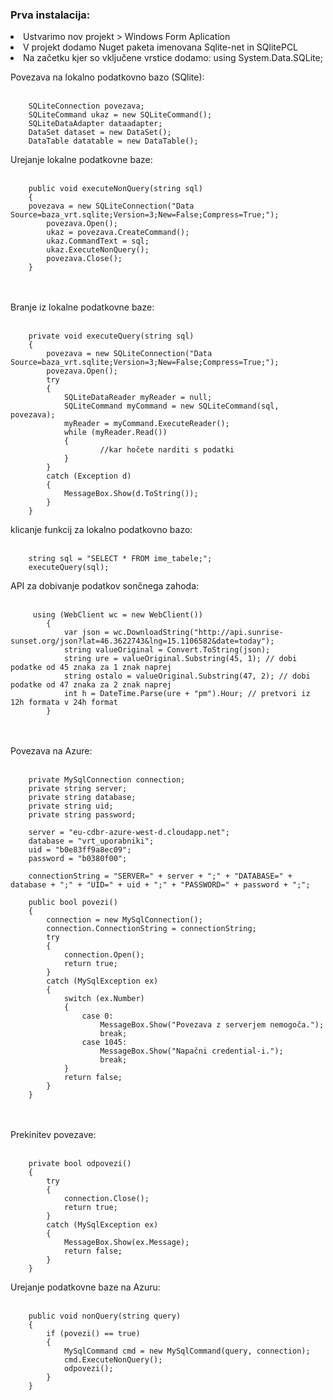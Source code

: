 <h3>Prva instalacija:</h3>
        <li>Ustvarimo nov projekt > Windows Form Aplication</li>
        <li>V projekt dodamo Nuget paketa imenovana Sqlite-net in SQlitePCL</li>
        <li>Na začetku kjer so vključene vrstice dodamo: using System.Data.SQLite;</li>

Povezava na lokalno podatkovno bazo (SQlite):</br></br>

        SQLiteConnection povezava;
        SQLiteCommand ukaz = new SQLiteCommand();
        SQLiteDataAdapter dataadapter;
        DataSet dataset = new DataSet();
        DataTable datatable = new DataTable();
        
Urejanje lokalne podatkovne baze:</br></br>

        public void executeNonQuery(string sql)
        {
        povezava = new SQLiteConnection("Data    Source=baza_vrt.sqlite;Version=3;New=False;Compress=True;");
            povezava.Open();
            ukaz = povezava.CreateCommand();
            ukaz.CommandText = sql;
            ukaz.ExecuteNonQuery();
            povezava.Close();
        }
</br></br>
Branje iz lokalne podatkovne baze:</br></br>

        private void executeQuery(string sql)
        {
            povezava = new SQLiteConnection("Data Source=baza_vrt.sqlite;Version=3;New=False;Compress=True;");
            povezava.Open();
            try
            {
                SQLiteDataReader myReader = null;
                SQLiteCommand myCommand = new SQLiteCommand(sql, povezava);
                myReader = myCommand.ExecuteReader();
                while (myReader.Read())
                {
                        //kar hočete narditi s podatki
                }
            }
            catch (Exception d)
            {
                MessageBox.Show(d.ToString());
            }
        }

klicanje funkcij za lokalno podatkovno bazo:</br></br>

        string sql = "SELECT * FROM ime_tabele;";
        executeQuery(sql);
        
API za dobivanje podatkov sončnega zahoda:</br></br>

         using (WebClient wc = new WebClient())
            {
                var json = wc.DownloadString("http://api.sunrise-sunset.org/json?lat=46.3622743&lng=15.1106582&date=today");
                string valueOriginal = Convert.ToString(json);
                string ure = valueOriginal.Substring(45, 1); // dobi podatke od 45 znaka za 1 znak naprej
                string ostalo = valueOriginal.Substring(47, 2); // dobi podatke od 47 znaka za 2 znak naprej
                int h = DateTime.Parse(ure + "pm").Hour; // pretvori iz 12h formata v 24h format
            }
</br></br>
Povezava na Azure:</br></br>

        private MySqlConnection connection;
        private string server;
        private string database;
        private string uid;
        private string password;
        
        server = "eu-cdbr-azure-west-d.cloudapp.net";
        database = "vrt_uporabniki";
        uid = "b0e83ff9a8ec09";
        password = "b0380f00";
        
        connectionString = "SERVER=" + server + ";" + "DATABASE=" + database + ";" + "UID=" + uid + ";" + "PASSWORD=" + password + ";";
        
        public bool povezi()
        {
            connection = new MySqlConnection();
            connection.ConnectionString = connectionString;
            try
            {
                connection.Open();
                return true;
            }
            catch (MySqlException ex)
            {
                switch (ex.Number)
                {
                    case 0:
                        MessageBox.Show("Povezava z serverjem nemogoča.");
                        break;
                    case 1045:
                        MessageBox.Show("Napačni credential-i.");
                        break;
                }
                return false;
            }
        }
</br></br>
Prekinitev povezave:</br></br>

        private bool odpovezi()
        {
            try
            {
                connection.Close();
                return true;
            }
            catch (MySqlException ex)
            {
                MessageBox.Show(ex.Message);
                return false;
            }
        }

Urejanje podatkovne baze na Azuru:</br></br>

        public void nonQuery(string query)
        {
            if (povezi() == true)
            {
                MySqlCommand cmd = new MySqlCommand(query, connection);
                cmd.ExecuteNonQuery();
                odpovezi();
            }
        }  
